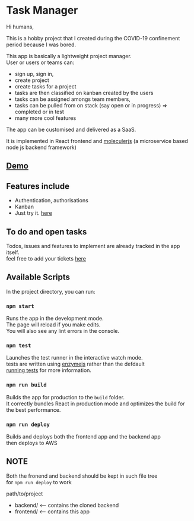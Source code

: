# Task Manager

Hi humans,


This is a  hobby project that I created during the COVID-19 confinement period because I was bored.

This app is basically a lightweight project manager.<br>
User or users or teams can:
- sign up, sign in,
- create project
- create tasks for a project
- tasks are then classified on kanban created by the users
- tasks can be assigned amongs team members,
- tasks can be pulled from on stack (say open or in progress) => completed or in test
- many more cool features


The app can be customised and delivered as a SaaS.<br>

It is implemented in React frontend and [moleculerjs](https://moleculer.services/) (a microservice based node js backend framework)


## [Demo](http://54.93.50.24:3001/)

## Features include

- Authentication, authorisations
- Kanban
- Just try it. [here](http://54.93.50.24:3001/)

## To do and open tasks

Todos, issues and features to implement are already tracked in the app itself.<br>
feel free to add your tickets [here](http://54.93.50.24:3001/kanban/5ec0eb6449e76c15a3b3b660)


## Available Scripts

In the project directory, you can run:

### `npm start`

Runs the app in the development mode.<br>
The page will reload if you make edits.<br>
You will also see any lint errors in the console.

### `npm test`

Launches the test runner in the interactive watch mode.<br>
tests are written using [enzymejs](https://enzymejs.github.io/enzyme/docs/api/ReactWrapper/instance.html) rather than the defdault <br>
[running tests](https://facebook.github.io/create-react-app/docs/running-tests) for more information.

### `npm run build`

Builds the app for production to the `build` folder.<br>
It correctly bundles React in production mode and optimizes the build for the best performance.

### `npm run deploy`

Builds and deploys both the frontend app and the backend app<br>
then deploys to AWS

## NOTE

Both the fronend and backend should be kept in such file tree<br>
for `npm run deploy` to work

path/to/project
  - backend/            <-- contains the cloned backend
  - frontend/           <-- contains this app